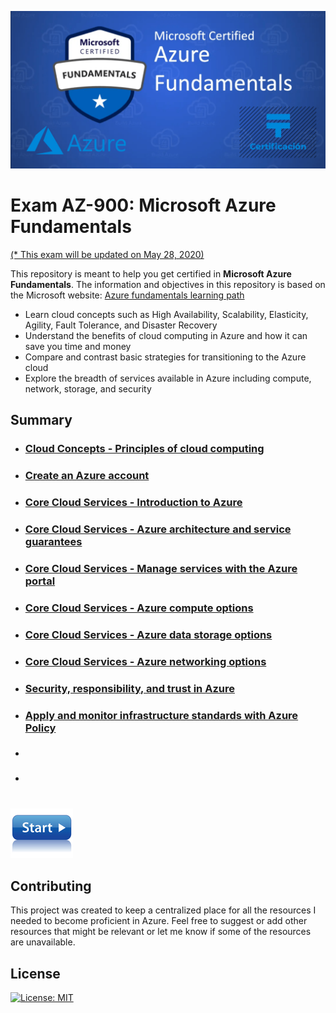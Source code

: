 ![Exam AZ-900](images/az900.png "Exam AZ-900")

# Exam AZ-900: Microsoft Azure Fundamentals
[(* This exam will be updated on May 28, 2020)](https://query.prod.cms.rt.microsoft.com/cms/api/am/binary/RE3VwUY)

This repository is meant to help you get certified in **Microsoft Azure Fundamentals**. The information and objectives in this repository is based on the Microsoft website: 
[Azure fundamentals learning path](https://docs.microsoft.com/en-us/learn/paths/azure-fundamentals/)

- Learn cloud concepts such as High Availability, Scalability, Elasticity, Agility, Fault Tolerance, and Disaster Recovery
- Understand the benefits of cloud computing in Azure and how it can save you time and money
- Compare and contrast basic strategies for transitioning to the Azure cloud
- Explore the breadth of services available in Azure including compute, network, storage, and security

## Summary
- ### [Cloud Concepts - Principles of cloud computing](learning-path/principles-cloud-computing.md)
- ### [Create an Azure account](learning-path/create-an-azure-account.md)
- ### [Core Cloud Services - Introduction to Azure](learning-path/welcome-to-azure.md)
- ### [Core Cloud Services - Azure architecture and service guarantees](learning-path/explore-azure-infrastructure.md)
- ### [Core Cloud Services - Manage services with the Azure portal](learning-path/tour-azure-portal.md)
- ### [Core Cloud Services - Azure compute options](learning-path/intro-to-azure-compute.md)
- ### [Core Cloud Services - Azure data storage options](learning-path/intro-to-data-in-azure.md)
- ### [Core Cloud Services - Azure networking options](learning-path/intro-to-azure-networking.md)
- ### [Security, responsibility, and trust in Azure](learning-path/intro-to-security-in-azure.md)
- ### [Apply and monitor infrastructure standards with Azure Policy](learning-path/intro-to-governance.md)
- ### [](learning-path/.md)
- ### [](learning-path/.md)

\
[![Start learning path](images/start.png)](learning-path/principles-cloud-computing.md)

## Contributing
This project was created to keep a centralized place for all the resources I needed to become proficient in Azure. Feel free to suggest or add other resources that might be relevant or let me know if some of the resources are unavailable.

## License
[![License: MIT](https://img.shields.io/badge/License-MIT-yellow.svg)](https://opensource.org/licenses/MIT)